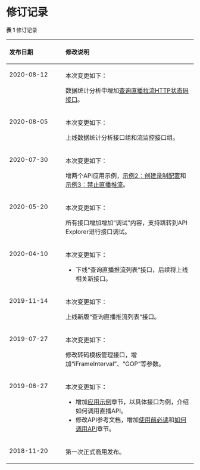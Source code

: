 # 修订记录<a name="live_03_0046"></a>

**表 1**  修订记录

<a name="zh-cn_topic_0270629171_table471418575488"></a>
<table><thead align="left"><tr id="zh-cn_topic_0270629171_row1971575774810"><th class="cellrowborder" valign="top" width="30%" id="mcps1.2.3.1.1"><p id="zh-cn_topic_0270629171_p371535717483"><a name="zh-cn_topic_0270629171_p371535717483"></a><a name="zh-cn_topic_0270629171_p371535717483"></a>发布日期</p>
</th>
<th class="cellrowborder" valign="top" width="70%" id="mcps1.2.3.1.2"><p id="zh-cn_topic_0270629171_p197154577485"><a name="zh-cn_topic_0270629171_p197154577485"></a><a name="zh-cn_topic_0270629171_p197154577485"></a>修改说明</p>
</th>
</tr>
</thead>
<tbody><tr id="zh-cn_topic_0270629171_row9924151042412"><td class="cellrowborder" valign="top" width="30%" headers="mcps1.2.3.1.1 "><p id="zh-cn_topic_0270629171_p1792421010240"><a name="zh-cn_topic_0270629171_p1792421010240"></a><a name="zh-cn_topic_0270629171_p1792421010240"></a>2020-08-12</p>
</td>
<td class="cellrowborder" valign="top" width="70%" headers="mcps1.2.3.1.2 "><p id="zh-cn_topic_0270629171_p2254151910244"><a name="zh-cn_topic_0270629171_p2254151910244"></a><a name="zh-cn_topic_0270629171_p2254151910244"></a>本次变更如下：</p>
<p id="zh-cn_topic_0270629171_p62541196248"><a name="zh-cn_topic_0270629171_p62541196248"></a><a name="zh-cn_topic_0270629171_p62541196248"></a>数据统计分析中增加<a href="查询直播拉流HTTP状态码接口.md">查询直播拉流HTTP状态码接口</a>。</p>
</td>
</tr>
<tr id="zh-cn_topic_0270629171_row123740692014"><td class="cellrowborder" valign="top" width="30%" headers="mcps1.2.3.1.1 "><p id="zh-cn_topic_0270629171_p93755617203"><a name="zh-cn_topic_0270629171_p93755617203"></a><a name="zh-cn_topic_0270629171_p93755617203"></a>2020-08-05</p>
</td>
<td class="cellrowborder" valign="top" width="70%" headers="mcps1.2.3.1.2 "><p id="zh-cn_topic_0270629171_p1976101412016"><a name="zh-cn_topic_0270629171_p1976101412016"></a><a name="zh-cn_topic_0270629171_p1976101412016"></a>本次变更如下：</p>
<p id="zh-cn_topic_0270629171_p9514151552013"><a name="zh-cn_topic_0270629171_p9514151552013"></a><a name="zh-cn_topic_0270629171_p9514151552013"></a>上线数据统计分析接口组和流监控接口组。</p>
</td>
</tr>
<tr id="zh-cn_topic_0270629171_row194301648155611"><td class="cellrowborder" valign="top" width="30%" headers="mcps1.2.3.1.1 "><p id="zh-cn_topic_0270629171_p14305482565"><a name="zh-cn_topic_0270629171_p14305482565"></a><a name="zh-cn_topic_0270629171_p14305482565"></a>2020-07-30</p>
</td>
<td class="cellrowborder" valign="top" width="70%" headers="mcps1.2.3.1.2 "><p id="zh-cn_topic_0270629171_p1583695711567"><a name="zh-cn_topic_0270629171_p1583695711567"></a><a name="zh-cn_topic_0270629171_p1583695711567"></a>本次变更如下：</p>
<p id="zh-cn_topic_0270629171_p1785092082019"><a name="zh-cn_topic_0270629171_p1785092082019"></a><a name="zh-cn_topic_0270629171_p1785092082019"></a>增两个API应用示例，<a href="示例2-创建录制配置.md">示例2：创建录制配置</a>和<a href="示例3-禁止直播推流.md">示例3：禁止直播推流</a>。</p>
</td>
</tr>
<tr id="zh-cn_topic_0270629171_row82653554284"><td class="cellrowborder" valign="top" width="30%" headers="mcps1.2.3.1.1 "><p id="zh-cn_topic_0270629171_p18266105562818"><a name="zh-cn_topic_0270629171_p18266105562818"></a><a name="zh-cn_topic_0270629171_p18266105562818"></a>2020-05-20</p>
</td>
<td class="cellrowborder" valign="top" width="70%" headers="mcps1.2.3.1.2 "><p id="zh-cn_topic_0270629171_p173812503318"><a name="zh-cn_topic_0270629171_p173812503318"></a><a name="zh-cn_topic_0270629171_p173812503318"></a>本次变更如下：</p>
<p id="zh-cn_topic_0270629171_p13266855122820"><a name="zh-cn_topic_0270629171_p13266855122820"></a><a name="zh-cn_topic_0270629171_p13266855122820"></a>所有接口增加增加<span class="menucascade" id="zh-cn_topic_0270629171_menucascade88178249314"><a name="zh-cn_topic_0270629171_menucascade88178249314"></a><a name="zh-cn_topic_0270629171_menucascade88178249314"></a>“<span class="uicontrol" id="zh-cn_topic_0270629171_uicontrol13817524193119"><a name="zh-cn_topic_0270629171_uicontrol13817524193119"></a><a name="zh-cn_topic_0270629171_uicontrol13817524193119"></a>调试</span>”</span>内容，支持跳转到API Explorer进行接口调试。</p>
</td>
</tr>
<tr id="zh-cn_topic_0270629171_row471575754810"><td class="cellrowborder" valign="top" width="30%" headers="mcps1.2.3.1.1 "><p id="zh-cn_topic_0270629171_p10715145710486"><a name="zh-cn_topic_0270629171_p10715145710486"></a><a name="zh-cn_topic_0270629171_p10715145710486"></a>2020-04-10</p>
</td>
<td class="cellrowborder" valign="top" width="70%" headers="mcps1.2.3.1.2 "><p id="zh-cn_topic_0270629171_p17715155719486"><a name="zh-cn_topic_0270629171_p17715155719486"></a><a name="zh-cn_topic_0270629171_p17715155719486"></a>本次变更如下：</p>
<a name="zh-cn_topic_0270629171_ul130645610354"></a><a name="zh-cn_topic_0270629171_ul130645610354"></a><ul id="zh-cn_topic_0270629171_ul130645610354"><li>下线<span class="menucascade" id="zh-cn_topic_0270629171_menucascade8597112013359"><a name="zh-cn_topic_0270629171_menucascade8597112013359"></a><a name="zh-cn_topic_0270629171_menucascade8597112013359"></a>“<span class="uicontrol" id="zh-cn_topic_0270629171_uicontrol75972020103512"><a name="zh-cn_topic_0270629171_uicontrol75972020103512"></a><a name="zh-cn_topic_0270629171_uicontrol75972020103512"></a>查询直播推流列表</span>”</span>接口，后续将上线相关新接口。</li></ul>
</td>
</tr>
<tr id="zh-cn_topic_0270629171_row0715145774810"><td class="cellrowborder" valign="top" width="30%" headers="mcps1.2.3.1.1 "><p id="zh-cn_topic_0270629171_p1715125715482"><a name="zh-cn_topic_0270629171_p1715125715482"></a><a name="zh-cn_topic_0270629171_p1715125715482"></a>2019-11-14</p>
</td>
<td class="cellrowborder" valign="top" width="70%" headers="mcps1.2.3.1.2 "><p id="zh-cn_topic_0270629171_p362184315316"><a name="zh-cn_topic_0270629171_p362184315316"></a><a name="zh-cn_topic_0270629171_p362184315316"></a>本次变更如下：</p>
<p id="zh-cn_topic_0270629171_p37151257174818"><a name="zh-cn_topic_0270629171_p37151257174818"></a><a name="zh-cn_topic_0270629171_p37151257174818"></a>上线新版<span class="menucascade" id="zh-cn_topic_0270629171_menucascade1654114286282"><a name="zh-cn_topic_0270629171_menucascade1654114286282"></a><a name="zh-cn_topic_0270629171_menucascade1654114286282"></a>“<span class="uicontrol" id="zh-cn_topic_0270629171_uicontrol1554152892817"><a name="zh-cn_topic_0270629171_uicontrol1554152892817"></a><a name="zh-cn_topic_0270629171_uicontrol1554152892817"></a>查询直播推流列表</span>”</span>接口。</p>
</td>
</tr>
<tr id="zh-cn_topic_0270629171_row6715175744818"><td class="cellrowborder" valign="top" width="30%" headers="mcps1.2.3.1.1 "><p id="zh-cn_topic_0270629171_p0715135754810"><a name="zh-cn_topic_0270629171_p0715135754810"></a><a name="zh-cn_topic_0270629171_p0715135754810"></a>2019-07-27</p>
</td>
<td class="cellrowborder" valign="top" width="70%" headers="mcps1.2.3.1.2 "><p id="zh-cn_topic_0270629171_p54541928133113"><a name="zh-cn_topic_0270629171_p54541928133113"></a><a name="zh-cn_topic_0270629171_p54541928133113"></a>本次变更如下：</p>
<p id="zh-cn_topic_0270629171_p117151571485"><a name="zh-cn_topic_0270629171_p117151571485"></a><a name="zh-cn_topic_0270629171_p117151571485"></a>修改转码模板管理接口，增加<span class="parmname" id="zh-cn_topic_0270629171_parmname7433020182717"><a name="zh-cn_topic_0270629171_parmname7433020182717"></a><a name="zh-cn_topic_0270629171_parmname7433020182717"></a>“iFrameInterval”</span>、<span class="parmname" id="zh-cn_topic_0270629171_parmname207619183279"><a name="zh-cn_topic_0270629171_parmname207619183279"></a><a name="zh-cn_topic_0270629171_parmname207619183279"></a>“GOP”</span>等参数。</p>
</td>
</tr>
<tr id="zh-cn_topic_0270629171_row4715145704814"><td class="cellrowborder" valign="top" width="30%" headers="mcps1.2.3.1.1 "><p id="zh-cn_topic_0270629171_p771519576489"><a name="zh-cn_topic_0270629171_p771519576489"></a><a name="zh-cn_topic_0270629171_p771519576489"></a>2019-06-27</p>
</td>
<td class="cellrowborder" valign="top" width="70%" headers="mcps1.2.3.1.2 "><p id="zh-cn_topic_0270629171_p103196502290"><a name="zh-cn_topic_0270629171_p103196502290"></a><a name="zh-cn_topic_0270629171_p103196502290"></a>本次变更如下：</p>
<a name="zh-cn_topic_0270629171_ul5934115920296"></a><a name="zh-cn_topic_0270629171_ul5934115920296"></a><ul id="zh-cn_topic_0270629171_ul5934115920296"><li>增加<a href="示例1-创建转码模板.md">应用示例</a>章节，以具体接口为例，介绍如何调用直播API。</li><li>修改API参考文档，增加<a href="使用前必读.md">使用前必读</a>和<a href="构造请求.md">如何调用API</a>章节。</li></ul>
</td>
</tr>
<tr id="zh-cn_topic_0270629171_row77153575483"><td class="cellrowborder" valign="top" width="30%" headers="mcps1.2.3.1.1 "><p id="zh-cn_topic_0270629171_p19715657194819"><a name="zh-cn_topic_0270629171_p19715657194819"></a><a name="zh-cn_topic_0270629171_p19715657194819"></a>2018-11-20</p>
</td>
<td class="cellrowborder" valign="top" width="70%" headers="mcps1.2.3.1.2 "><p id="zh-cn_topic_0270629171_p1071505774814"><a name="zh-cn_topic_0270629171_p1071505774814"></a><a name="zh-cn_topic_0270629171_p1071505774814"></a>第一次正式商用发布。</p>
</td>
</tr>
</tbody>
</table>

